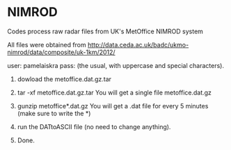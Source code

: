 # NIMROD
Codes process raw radar files from UK's MetOffice NIMROD system

All files were obtained from 
http://data.ceda.ac.uk/badc/ukmo-nimrod/data/composite/uk-1km/2012/

user: pamelaiskra
pass: (the usual, with uppercase and special characters).

1) dowload the metoffice.dat.gz.tar

2) tar -xf metoffice.dat.gz.tar
You will get a single file metoffice.dat.gz

3) gunzip metoffice*.dat.gz
You will get a .dat file for every 5 minutes
(make sure to write the *)

4) run the DATtoASCII file
(no need to change anything).

5) Done.
